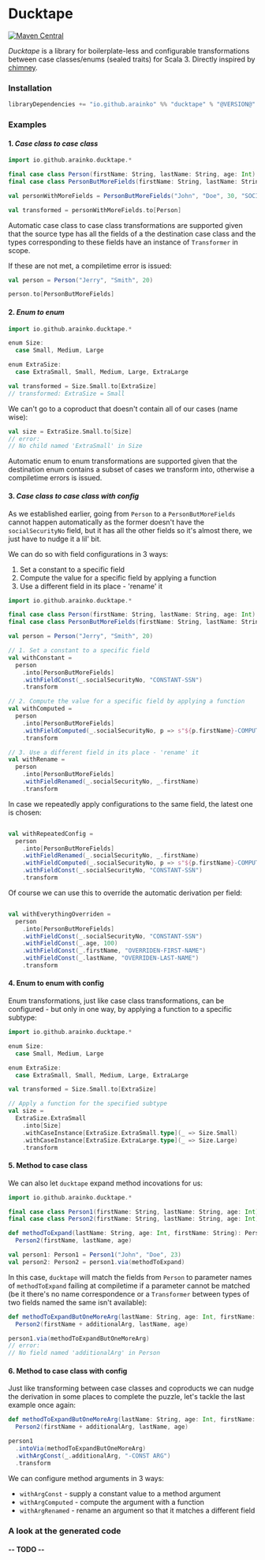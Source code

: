 # Ducktape

[![Maven Central](https://maven-badges.herokuapp.com/maven-central/io.github.arainko/ducktape_3/badge.svg?style=flat-square)](https://maven-badges.herokuapp.com/maven-central/io.github.arainko/ducktape_3)

*Ducktape* is a library for boilerplate-less and configurable transformations between case classes/enums (sealed traits) for Scala 3. Directly inspired by [chimney](https://github.com/scalalandio/chimney).

### Installation
```scala
libraryDependencies += "io.github.arainko" %% "ducktape" % "@VERSION@"
```

### Examples

#### 1. *Case class to case class*

```scala mdoc
import io.github.arainko.ducktape.*

final case class Person(firstName: String, lastName: String, age: Int)
final case class PersonButMoreFields(firstName: String, lastName: String, age: Int, socialSecurityNo: String)

val personWithMoreFields = PersonButMoreFields("John", "Doe", 30, "SOCIAL-NUM-12345")

val transformed = personWithMoreFields.to[Person]

```

Automatic case class to case class transformations are supported given that
the source type has all the fields of a the destination case class and the types corresponding to these fields have an instance of `Transformer` in scope.

If these are not met, a compiletime error is issued:
```scala mdoc:fail
val person = Person("Jerry", "Smith", 20)

person.to[PersonButMoreFields]

```

#### 2. *Enum to enum*

```scala
import io.github.arainko.ducktape.*

enum Size:
  case Small, Medium, Large

enum ExtraSize:
  case ExtraSmall, Small, Medium, Large, ExtraLarge

val transformed = Size.Small.to[ExtraSize]
// transformed: ExtraSize = Small
```

We can't go to a coproduct that doesn't contain all of our cases (name wise):

```scala
val size = ExtraSize.Small.to[Size]
// error:
// No child named 'ExtraSmall' in Size
```

Automatic enum to enum transformations are supported given that the destination enum contains a subset of cases
we transform into, otherwise a compiletime errors is issued.

#### 3. *Case class to case class with config*

As we established earlier, going from `Person` to a `PersonButMoreFields` cannot happen automatically as the former
doesn't have the `socialSecurityNo` field, but it has all the other fields so it's almost there, we just have to nudge it a lil' bit.

We can do so with field configurations in 3 ways:
  1. Set a constant to a specific field
  2. Compute the value for a specific field by applying a function
  3. Use a different field in its place - 'rename' it

```scala mdoc:reset
import io.github.arainko.ducktape.*

final case class Person(firstName: String, lastName: String, age: Int)
final case class PersonButMoreFields(firstName: String, lastName: String, age: Int, socialSecurityNo: String)

val person = Person("Jerry", "Smith", 20)

// 1. Set a constant to a specific field
val withConstant = 
  person
    .into[PersonButMoreFields]
    .withFieldConst(_.socialSecurityNo, "CONSTANT-SSN")
    .transform

// 2. Compute the value for a specific field by applying a function
val withComputed = 
  person
    .into[PersonButMoreFields]
    .withFieldComputed(_.socialSecurityNo, p => s"${p.firstName}-COMPUTED-SSN")
    .transform

// 3. Use a different field in its place - 'rename' it
val withRename = 
  person
    .into[PersonButMoreFields]
    .withFieldRenamed(_.socialSecurityNo, _.firstName)
    .transform
```

In case we repeatedly apply configurations to the same field, the latest one is chosen:

```scala mdoc

val withRepeatedConfig =
  person
    .into[PersonButMoreFields]
    .withFieldRenamed(_.socialSecurityNo, _.firstName)
    .withFieldComputed(_.socialSecurityNo, p => s"${p.firstName}-COMPUTED-SSN")
    .withFieldConst(_.socialSecurityNo, "CONSTANT-SSN")
    .transform

```

Of course we can use this to override the automatic derivation per field:

```scala mdoc

val withEverythingOverriden = 
  person
    .into[PersonButMoreFields]
    .withFieldConst(_.socialSecurityNo, "CONSTANT-SSN")
    .withFieldConst(_.age, 100)
    .withFieldConst(_.firstName, "OVERRIDEN-FIRST-NAME")
    .withFieldConst(_.lastName, "OVERRIDEN-LAST-NAME")
    .transform

```

#### 4. Enum to enum with config

Enum transformations, just like case class transformations, can be configured - but only in one way, by applying a function to a specific subtype:

```scala mdoc:reset-object
import io.github.arainko.ducktape.*

enum Size:
  case Small, Medium, Large

enum ExtraSize:
  case ExtraSmall, Small, Medium, Large, ExtraLarge

val transformed = Size.Small.to[ExtraSize]

// Apply a function for the specified subtype
val size = 
  ExtraSize.ExtraSmall
    .into[Size]
    .withCaseInstance[ExtraSize.ExtraSmall.type](_ => Size.Small)
    .withCaseInstance[ExtraSize.ExtraLarge.type](_ => Size.Large)
    .transform
```

#### 5. Method to case class

We can also let `ducktape` expand method incovations for us:

```scala mdoc:reset
import io.github.arainko.ducktape.*

final case class Person1(firstName: String, lastName: String, age: Int)
final case class Person2(firstName: String, lastName: String, age: Int)

def methodToExpand(lastName: String, age: Int, firstName: String): Person2 =
  Person2(firstName, lastName, age)

val person1: Person1 = Person1("John", "Doe", 23)
val person2: Person2 = person1.via(methodToExpand)
```

In this case, `ducktape` will match the fields from `Person` to parameter names of `methodToExpand` failing at compiletime if
a parameter cannot be matched (be it there's no name correspondence or a `Transformer` between types of two fields named the same isn't available):

```scala mdoc:fail:silent
def methodToExpandButOneMoreArg(lastName: String, age: Int, firstName: String, additionalArg: String): Person2 =
  Person2(firstName + additionalArg, lastName, age)

person1.via(methodToExpandButOneMoreArg)
// error:
// No field named 'additionalArg' in Person
```

#### 6. Method to case class with config

Just like transforming between case classes and coproducts we can nudge the derivation in some places to complete the puzzle, let's
tackle the last example once again:

```scala mdoc
def methodToExpandButOneMoreArg(lastName: String, age: Int, firstName: String, additionalArg: String): Person2 =
  Person2(firstName + additionalArg, lastName, age)

person1
  .intoVia(methodToExpandButOneMoreArg)
  .withArgConst(_.additionalArg, "-CONST ARG")
  .transform
```

We can configure method arguments in 3 ways:
 - `withArgConst` - supply a constant value to a method argument
 - `withArgComputed` - compute the argument with a function
 - `withArgRenamed` - rename an argument so that it matches a different field

### A look at the generated code

#### -- TODO --